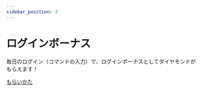 ```yaml
---
sidebar_position: 3
---
```


# ログインボーナス

毎日のログイン（コマンドの入力）で、ログインボーナスとしてダイヤモンドがもらえます！

[もらいかた](../commands/lb)
